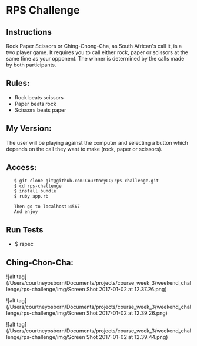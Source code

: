 # RPS Challenge

Instructions
-------

Rock Paper Scissors or Ching-Chong-Cha, as South African's call it, is a two player game. It requires you to call either rock, paper or scissors at the same time as your opponent. The winner is determined by the calls made by both participants.

Rules:
-------

- Rock beats scissors
- Paper beats rock
- Scissors beats paper


My Version:
-------

The user will be playing against the computer and selecting a button which depends on the call they want to make (rock, paper or scissors).

Access:
-------

       $ git clone git@github.com:CourtneyLO/rps-challenge.git
       $ cd rps-challenge
       $ install bundle
       $ ruby app.rb

       Then go to localhost:4567
       And enjoy

Run Tests
---------

- $ rspec


Ching-Chon-Cha:
--------------

![alt tag](/Users/courtneyosborn/Documents/projects/course_week_3/weekend_challenge/rps-challenge/img/Screen Shot 2017-01-02 at 12.37.26.png)

![alt tag](/Users/courtneyosborn/Documents/projects/course_week_3/weekend_challenge/rps-challenge/img/Screen Shot 2017-01-02 at 12.39.26.png)

![alt tag](/Users/courtneyosborn/Documents/projects/course_week_3/weekend_challenge/rps-challenge/img/Screen Shot 2017-01-02 at 12.39.44.png)
